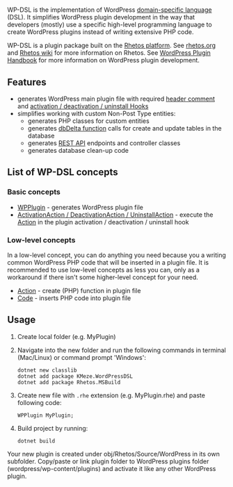 # 

WP-DSL is the implementation of WordPress [domain-specific language](https://en.wikipedia.org/wiki/Domain-specific_language) (DSL). It simplifies WordPress plugin development in the way that developers (mostly) use a specific high-level programming language to create WordPress plugins instead of writing extensive PHP code.

WP-DSL is a plugin package
built on the [Rhetos platform](https://github.com/Rhetos/Rhetos). See [rhetos.org](http://www.rhetos.org/)
and [Rhetos wiki](https://github.com/Rhetos/Rhetos/wiki) for more information on Rhetos. 
See [WordPress Plugin Handbook](https://developer.wordpress.org/plugins/) for more information on WordPress plugin
development.

## Features

* generates WordPress main plugin file with
  required [header comment](https://developer.wordpress.org/plugins/plugin-basics/header-requirements/) and [activation / deactivation / uninstall Hooks](https://developer.wordpress.org/plugins/plugin-basics/activation-deactivation-hooks/)
* simplifies working with custom Non-Post Type entities:
    * generates PHP classes for custom entities
    * generates [dbDelta function](https://developer.wordpress.org/reference/functions/dbdelta/) calls for create and
      update tables in the database
    * generates [REST API](https://developer.wordpress.org/rest-api/) endpoints and controller classes
    * generates database clean-up code

## List of WP-DSL concepts

### Basic concepts

* [WPPlugin](Docs/WPPlugin.md) - generates WordPress plugin file
* [ActivationAction / DeactivationAction / UninstallAction](Docs/ActivationAction-DeactivationAction-UninstallAction.md) - execute the [Action](Docs/Action.md) in the plugin activation / deactivation / uninstall hook

### Low-level concepts

In a low-level concept, you can do anything you need because you a writing common WordPress PHP code that will be inserted in a plugin file. It is recommended to use low-level concepts as less you can, only as a workaround if there isn't some higher-level concept for your need.

* [Action](Docs/Action.md) - create (PHP) function in plugin file
* [Code](Docs/Code.md) - inserts PHP code into plugin file

## Usage

1. Create local folder (e.g. MyPlugin)
2. Navigate into the new folder and run the following commands in terminal (Mac/Linux) or command prompt 'Windows':
    ```
    dotnet new classlib
    dotnet add package KMeze.WordPressDSL
    dotnet add package Rhetos.MSBuild
    ```

3. Create new file with `.rhe` extension (e.g. MyPlugin.rhe) and paste following code:
    ```
    WPPlugin MyPlugin;
    ```
4. Build project by running:
    ```
    dotnet build
    ```

Your new plugin is created under obj/Rhetos/Source/WordPress in its own subfolder. Copy/paste or link plugin folder to WordPress plugins folder (wordpress/wp-content/plugins) and activate it like any other WordPress plugin.
